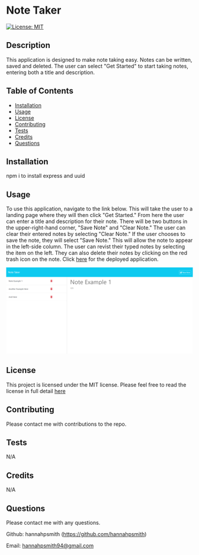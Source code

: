 # Note Taker
[![License: MIT](https://img.shields.io/badge/License-MIT-yellow.svg)](https://opensource.org/licenses/MIT)

## Description
This application is designed to make note taking easy. Notes can be written, saved and deleted. The user can select "Get Started" to start taking notes, entering both a title and description.

## Table of Contents
* [Installation](#installation)
* [Usage](#usage)
* [License](#license)
* [Contributing](#contributing)
* [Tests](#tests)
* [Credits](#credits)
* [Questions](#questions)

## Installation
npm i to install express and uuid

## Usage
To use this application, navigate to the link below. This will take the user to a landing page where they will then click "Get Started." From here the user can enter a title and description for their note. There will be two buttons in the upper-right-hand corner, "Save Note" and "Clear Note." The user can clear their entered notes by selecting "Clear Note." If the user chooses to save the note, they will select "Save Note." This will allow the note to appear in the left-side column. The user can revist their typed notes by selecting the item on the left. They can also delete their notes by clicking on the red trash icon on the note.
Click [here](https://note-taker-1-y2lx.onrender.com) for the deployed application.

![The application shows a header with "Notes" and a "New Note" button the top-right corner. There are three examples listed on the left column. "Note Example 1", "Another Example Here" and "And Here"](./Assets/images/Note-Taker.png)

## License
This project is licensed under the MIT license. Please feel free to read the license in full detail [here](https://opensource.org/license/mit)

## Contributing
Please contact me with contributions to the repo.

## Tests
N/A

## Credits
N/A

## Questions
Please contact me with any questions.

Github: hannahpsmith (https://github.com/hannahpsmith)

Email: hannahpsmith94@gmail.com
